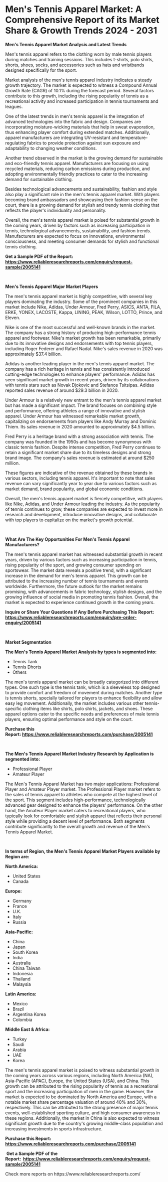 <p><h1>Men's Tennis Apparel Market: A Comprehensive Report of its Market Share & Growth Trends 2024 - 2031</h1></p><p><strong>Men's Tennis Apparel Market Analysis and Latest Trends</strong></p>
<p><p>Men's tennis apparel refers to the clothing worn by male tennis players during matches and training sessions. This includes t-shirts, polo shirts, shorts, shoes, socks, and accessories such as hats and wristbands designed specifically for the sport.</p><p>Market analysis of the men's tennis apparel industry indicates a steady growth trajectory. The market is expected to witness a Compound Annual Growth Rate (CAGR) of 10.1% during the forecast period. Several factors contribute to this growth, including the rising popularity of tennis as a recreational activity and increased participation in tennis tournaments and leagues.</p><p>One of the latest trends in men's tennis apparel is the integration of advanced technologies into the fabric and design. Companies are incorporating moisture-wicking materials that help in sweat evaporation, thus enhancing player comfort during extended matches. Additionally, apparel manufacturers are integrating UV-resistant and temperature-regulating fabrics to provide protection against sun exposure and adaptability to changing weather conditions.</p><p>Another trend observed in the market is the growing demand for sustainable and eco-friendly tennis apparel. Manufacturers are focusing on using recycled materials, reducing carbon emissions during production, and adopting environmentally friendly practices to cater to the increasing demand for sustainable clothing.</p><p>Besides technological advancements and sustainability, fashion and style also play a significant role in the men's tennis apparel market. With players becoming brand ambassadors and showcasing their fashion sense on the court, there is a growing demand for stylish and trendy tennis clothing that reflects the player's individuality and personality.</p><p>Overall, the men's tennis apparel market is poised for substantial growth in the coming years, driven by factors such as increasing participation in tennis, technological advancements, sustainability, and fashion trends. Manufacturers are expected to focus on innovations, environmental consciousness, and meeting consumer demands for stylish and functional tennis clothing.</p></p>
<p><strong>Get a Sample PDF of the Report:&nbsp; <a href="https://www.reliableresearchreports.com/enquiry/request-sample/2005141">https://www.reliableresearchreports.com/enquiry/request-sample/2005141</a></strong></p>
<p>&nbsp;</p>
<p><strong>Men's Tennis Apparel Major Market Players</strong></p>
<p><p>The men's tennis apparel market is highly competitive, with several key players dominating the industry. Some of the prominent companies in this market include Nike, Adidas, Under Armour, Fred Perry, ASICS, ANTA, FILA, ERKE, YONEX, LACOSTE, Kappa, LINING, PEAK, Wilson, LOTTO, Prince, and Eleven.</p><p>Nike is one of the most successful and well-known brands in the market. The company has a strong history of producing high-performance tennis apparel and footwear. Nike's market growth has been remarkable, primarily due to its innovative designs and endorsements with top tennis players, including Roger Federer and Rafael Nadal. Nike's sales revenue in 2020 was approximately $37.4 billion.</p><p>Adidas is another leading player in the men's tennis apparel market. The company has a rich heritage in tennis and has consistently introduced cutting-edge technologies to enhance players' performance. Adidas has seen significant market growth in recent years, driven by its collaborations with tennis stars such as Novak Djokovic and Stefanos Tsitsipas. Adidas reported sales revenue of around $29.3 billion in 2020.</p><p>Under Armour is a relatively new entrant to the men's tennis apparel market but has made a significant impact. The brand focuses on combining style and performance, offering athletes a range of innovative and stylish apparel. Under Armour has witnessed remarkable market growth, capitalizing on endorsements from players like Andy Murray and Dominic Thiem. Its sales revenue in 2020 amounted to approximately $4.5 billion.</p><p>Fred Perry is a heritage brand with a strong association with tennis. The company was founded in the 1950s and has become synonymous with classic tennis fashion. Despite intense competition, Fred Perry continues to retain a significant market share due to its timeless designs and strong brand image. The company's sales revenue is estimated at around $250 million.</p><p>These figures are indicative of the revenue obtained by these brands in various sectors, including tennis apparel. It's important to note that sales revenue can vary significantly year to year due to various factors such as market demand, brand popularity, and global economic conditions.</p><p>Overall, the men's tennis apparel market is fiercely competitive, with players like Nike, Adidas, and Under Armour leading the industry. As the popularity of tennis continues to grow, these companies are expected to invest more in research and development, introduce innovative designs, and collaborate with top players to capitalize on the market's growth potential.</p></p>
<p>&nbsp;</p>
<p><strong>What Are The Key Opportunities For Men's Tennis Apparel Manufacturers?</strong></p>
<p><p>The men's tennis apparel market has witnessed substantial growth in recent years, driven by various factors such as increasing participation in tennis, rising popularity of the sport, and growing consumer spending on sportswear. The market data reveals a positive trend, with a significant increase in the demand for men's tennis apparel. This growth can be attributed to the increasing number of tennis tournaments and events worldwide. Furthermore, the future outlook for the market remains promising, with advancements in fabric technology, stylish designs, and the growing influence of social media in promoting tennis fashion. Overall, the market is expected to experience continued growth in the coming years.</p></p>
<p><strong>Inquire or Share Your Questions If Any Before Purchasing This Report: <a href="https://www.reliableresearchreports.com/enquiry/pre-order-enquiry/2005141">https://www.reliableresearchreports.com/enquiry/pre-order-enquiry/2005141</a></strong></p>
<p>&nbsp;</p>
<p><strong>Market Segmentation</strong></p>
<p><strong>The Men's Tennis Apparel Market Analysis by types is segmented into:</strong></p>
<p><ul><li>Tennis Tank</li><li>Tennis Dhorts</li><li>Others</li></ul></p>
<p><p>The men's tennis apparel market can be broadly categorized into different types. One such type is the tennis tank, which is a sleeveless top designed to provide comfort and freedom of movement during matches. Another type is tennis shorts, specially tailored for players to enhance flexibility and allow easy leg movement. Additionally, the market includes various other tennis-specific clothing items like shirts, polo shirts, jackets, and shoes. These apparel options cater to the specific needs and preferences of male tennis players, ensuring optimal performance and style on the court.</p></p>
<p><strong>Purchase this Report:&nbsp;<a href="https://www.reliableresearchreports.com/purchase/2005141">https://www.reliableresearchreports.com/purchase/2005141</a></strong></p>
<p>&nbsp;</p>
<p><strong>The Men's Tennis Apparel Market Industry Research by Application is segmented into:</strong></p>
<p><ul><li>Professional Player</li><li>Amateur Player</li></ul></p>
<p><p>The Men's Tennis Apparel Market has two major applications: Professional Player and Amateur Player market. The Professional Player market refers to the sales of tennis apparel to athletes who compete at the highest level of the sport. This segment includes high-performance, technologically advanced gear designed to enhance the players' performance. On the other hand, the Amateur Player market caters to recreational players, who typically look for comfortable and stylish apparel that reflects their personal style while providing a decent level of performance. Both segments contribute significantly to the overall growth and revenue of the Men's Tennis Apparel Market.</p></p>
<p>&nbsp;</p>
<p><strong>In terms of Region, the Men's Tennis Apparel Market Players available by Region are:</strong></p>
<p>
    <p> <strong> North America: </strong>
        <ul>
            <li>United States</li>
            <li>Canada</li>
        </ul>
        </p> 
    <p> <strong> Europe: </strong>
        <ul>
            <li>Germany</li>
            <li>France</li>
            <li>U.K.</li>
            <li>Italy</li>
            <li>Russia</li>
        </ul>
        </p> 
    <p> <strong> Asia-Pacific: </strong>
        <ul>
            <li>China</li>
            <li>Japan</li>
            <li>South Korea</li>
            <li>India</li>
            <li>Australia</li>
            <li>China Taiwan</li>
            <li>Indonesia</li>
            <li>Thailand</li>
            <li>Malaysia</li>
        </ul>
        </p> 
    <p> <strong> Latin America: </strong>
        <ul>
            <li>Mexico</li>
            <li>Brazil</li>
            <li>Argentina Korea</li>
            <li>Colombia</li>
        </ul>
        </p> 
    <p> <strong> Middle East & Africa: </strong>
        <ul>
            <li>Turkey</li>
            <li>Saudi</li>
            <li>Arabia</li>
            <li>UAE</li>
            <li>Korea</li>
        </ul>
    </p>
    </p>
<p><p>The men's tennis apparel market is poised to witness substantial growth in the coming years across various regions, including North America (NA), Asia-Pacific (APAC), Europe, the United States (USA), and China. This growth can be attributed to the rising popularity of tennis as a recreational sport and the increasing participation of men in the game. However, the market is expected to be dominated by North America and Europe, with a notable market share percentage valuation of around 40% and 30%, respectively. This can be attributed to the strong presence of major tennis events, well-established sporting culture, and high consumer awareness in these regions. Additionally, the market in China is also expected to witness significant growth due to the country's growing middle-class population and increasing investments in sports infrastructure.</p></p>
<p><strong>Purchase this Report: <a href="https://www.reliableresearchreports.com/purchase/2005141">https://www.reliableresearchreports.com/purchase/2005141</a></strong></p>
<p>&nbsp;<strong>Get a Sample PDF of the Report:&nbsp;&nbsp;<a href="https://www.reliableresearchreports.com/enquiry/request-sample/2005141">https://www.reliableresearchreports.com/enquiry/request-sample/2005141</a></strong></p>
<p><strong></strong></p>
<p>Check more reports on https://www.reliableresearchreports.com/</p>